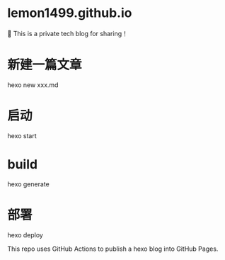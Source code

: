 # lemon1499.github.io

:tada: This is a private tech blog for sharing！

# 新建一篇文章

hexo new xxx.md

# 启动

hexo start

# build

hexo generate

# 部署

hexo deploy

This repo uses GitHub Actions to publish a hexo blog into GitHub Pages.
